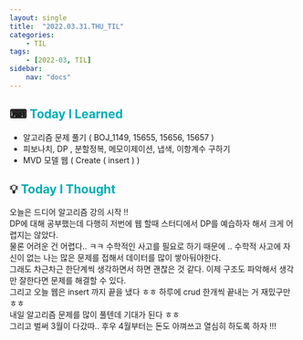 ```yaml
---
layout: single
title:  "2022.03.31.THU_TIL"
categories: 
    - TIL
tags: 
    - [2022-03, TIL]
sidebar:
    nav: "docs"
---
```



## ⌨ <a style="color:#00adb5">Today I Learned</a> 
- 알고리즘 문제 풀기 ( BOJ_1149, 15655, 15656, 15657 )
- 피보나치, DP , 분할정복, 메모이제이션, 냅색, 이항계수 구하기
- MVD 모델 웹 ( Create ( insert ) )

## 💡 <a style="color:#00adb5">Today I Thought</a>
오늘은 드디어 알고리즘 강의 시작 !!<br>
DP에 대해 공부했는데 다행히 저번에 웹 할때 스터디에서 DP를 예습하자 해서 크게 어렵지는 않았다.<br>
물론 어려운 건 어렵다.. ㅋㅋ 수학적인 사고를 필요로 하기 때문에 .. 수학적 사고에 자신이 없는 나는 많은 문제를 접해서 데이터를 많이 쌓아둬야한다.<br>
그래도 차근차근 한단계씩 생각하면서 하면 괜찮은 것 같다. 이제 구조도 파악해서 생각만 잘한다면 문제를 해결할 수 있다.<br>
그리고 오늘 웹은 insert 까지 끝을 냈다 ㅎㅎ 하루에 crud 한개씩 끝내는 거 재밌구만 ㅎㅎ<br>
내일 알고리즘 문제를 많이 풀텐데 기대가 된다 ㅎㅎ<br>
그리고 벌써 3월이 다갔따.. 후우 4월부터는 돈도 아껴쓰고 열심히 하도록 하자 !!!